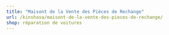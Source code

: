 ```yaml
---
title: "Maisont de la Vente des Pièces de Rechange"
url: /kinshasa/maisont-de-la-vente-des-pieces-de-rechange/
shop: réparation de voitures
---
```


